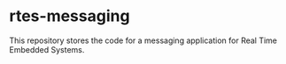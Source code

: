 # rtes-messaging
This repository stores the code for a messaging application for Real Time Embedded Systems.
